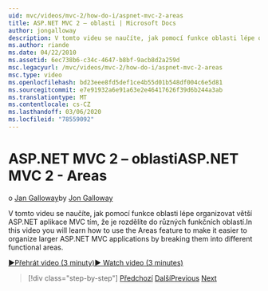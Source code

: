 ```yaml
---
uid: mvc/videos/mvc-2/how-do-i/aspnet-mvc-2-areas
title: ASP.NET MVC 2 – oblasti | Microsoft Docs
author: jongalloway
description: V tomto videu se naučíte, jak pomocí funkce oblasti lépe organizovat větší ASP.NET aplikace MVC tím, že je rozdělíte do různých funkcí...
ms.author: riande
ms.date: 04/22/2010
ms.assetid: 6ec738b6-c34c-4647-b8bf-9acb8d2a259d
msc.legacyurl: /mvc/videos/mvc-2/how-do-i/aspnet-mvc-2-areas
msc.type: video
ms.openlocfilehash: bd23eee8fd5def1ce4b55d01b548df004c6e5d81
ms.sourcegitcommit: e7e91932a6e91a63e2e46417626f39d6b244a3ab
ms.translationtype: MT
ms.contentlocale: cs-CZ
ms.lasthandoff: 03/06/2020
ms.locfileid: "78559092"
---
```

# <a name="aspnet-mvc-2---areas"></a><span data-ttu-id="6120f-103">ASP.NET MVC 2 – oblasti</span><span class="sxs-lookup"><span data-stu-id="6120f-103">ASP.NET MVC 2 - Areas</span></span>

<span data-ttu-id="6120f-104">o [Jan Galloway](https://github.com/jongalloway)</span><span class="sxs-lookup"><span data-stu-id="6120f-104">by [Jon Galloway](https://github.com/jongalloway)</span></span>

<span data-ttu-id="6120f-105">V tomto videu se naučíte, jak pomocí funkce oblasti lépe organizovat větší ASP.NET aplikace MVC tím, že je rozdělíte do různých funkčních oblastí.</span><span class="sxs-lookup"><span data-stu-id="6120f-105">In this video you will learn how to use the Areas feature to make it easier to organize larger ASP.NET MVC applications by breaking them into different functional areas.</span></span>

[<span data-ttu-id="6120f-106">&#9654;Přehrát video (3 minuty)</span><span class="sxs-lookup"><span data-stu-id="6120f-106">&#9654; Watch video (3 minutes)</span></span>](https://channel9.msdn.com/Blogs/ASP-NET-Site-Videos/aspnet-mvc-2-areas)

> [!div class="step-by-step"]
> <span data-ttu-id="6120f-107">[Předchozí](mvc2-template-customization.md)
> [Další](aspnet-mvc-2-render-action.md)</span><span class="sxs-lookup"><span data-stu-id="6120f-107">[Previous](mvc2-template-customization.md)
[Next](aspnet-mvc-2-render-action.md)</span></span>
